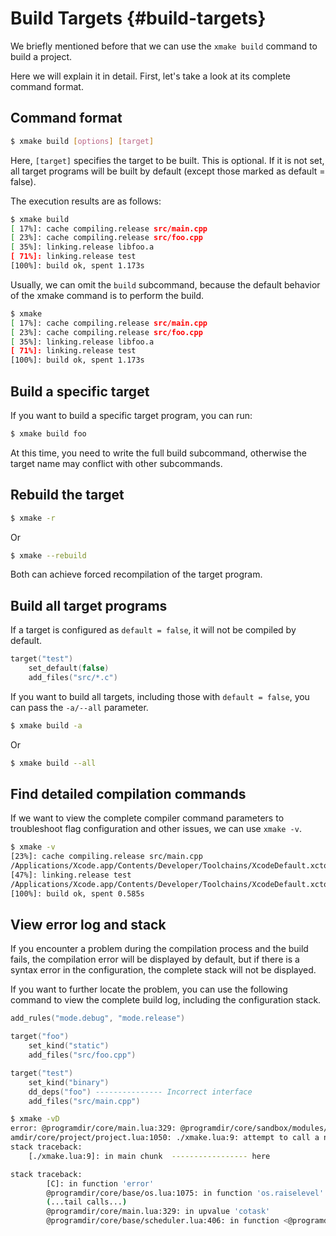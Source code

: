 # Build Targets {#build-targets}

We briefly mentioned before that we can use the `xmake build` command to build a project.

Here we will explain it in detail. First, let's take a look at its complete command format.

## Command format

```sh
$ xmake build [options] [target]
```

Here, `[target]` specifies the target to be built. This is optional. If it is not set, all target programs will be built by default (except those marked as default = false).

The execution results are as follows:

```sh
$ xmake build
[ 17%]: cache compiling.release src/main.cpp
[ 23%]: cache compiling.release src/foo.cpp
[ 35%]: linking.release libfoo.a
[ 71%]: linking.release test
[100%]: build ok, spent 1.173s
```

Usually, we can omit the `build` subcommand, because the default behavior of the xmake command is to perform the build.

```sh
$ xmake
[ 17%]: cache compiling.release src/main.cpp
[ 23%]: cache compiling.release src/foo.cpp
[ 35%]: linking.release libfoo.a
[ 71%]: linking.release test
[100%]: build ok, spent 1.173s
```

## Build a specific target

If you want to build a specific target program, you can run:

```sh
$ xmake build foo
```

At this time, you need to write the full build subcommand, otherwise the target name may conflict with other subcommands.

## Rebuild the target

```sh
$ xmake -r
```

Or

```sh
$ xmake --rebuild
```

Both can achieve forced recompilation of the target program.

## Build all target programs

If a target is configured as `default = false`, it will not be compiled by default.

```lua
target("test")
    set_default(false)
    add_files("src/*.c")
```

If you want to build all targets, including those with `default = false`, you can pass the `-a/--all` parameter.

```sh
$ xmake build -a
```

Or

```sh
$ xmake build --all
```

## Find detailed compilation commands

If we want to view the complete compiler command parameters to troubleshoot flag configuration and other issues, we can use `xmake -v`.

```sh
$ xmake -v
[23%]: cache compiling.release src/main.cpp
/Applications/Xcode.app/Contents/Developer/Toolchains/XcodeDefault.xctoolchain/usr/bin/clang -c -Qunused-arguments -target x86_64-apple-macos15.2 -isysroot /Applications/Xcode.app/Contents/Developer/Platforms/MacOSX.platform/Developer/SDKs/MacOSX15.2.sdk -fvisibility=hidden -fvisibility-inlines-hidden -O3 -DNDEBUG -o build/.objs/test/macosx/x86_64/release/src/main.cpp.o src/main.cpp
[47%]: linking.release test
/Applications/Xcode.app/Contents/Developer/Toolchains/XcodeDefault.xctoolchain/usr/bin/clang++ -o build/macosx/x86_64/release/test build/.objs/test/macosx/x86_64/release/src/main.cpp.o -target x86_64-apple-macos15.2 -isysroot /Applications/Xcode.app/Contents/Developer/Platforms/MacOSX.platform/Developer/SDKs/MacOSX15.2.sdk -lz -Wl,-x -Wl,-dead_strip
[100%]: build ok, spent 0.585s
```

## View error log and stack

If you encounter a problem during the compilation process and the build fails, the compilation error will be displayed by default, but if there is a syntax error in the configuration, the complete stack will not be displayed.

If you want to further locate the problem, you can use the following command to view the complete build log, including the configuration stack.

```lua
add_rules("mode.debug", "mode.release")

target("foo")
    set_kind("static")
    add_files("src/foo.cpp")

target("test")
    set_kind("binary")
    dd_deps("foo") --------------- Incorrect interface
    add_files("src/main.cpp")
```

```sh
$ xmake -vD
error: @programdir/core/main.lua:329: @programdir/core/sandbox/modules/import/core/base/task.lua:65: @progr
amdir/core/project/project.lua:1050: ./xmake.lua:9: attempt to call a nil value (global 'dd_deps')
stack traceback:
    [./xmake.lua:9]: in main chunk  ----------------- here

stack traceback:
        [C]: in function 'error'
        @programdir/core/base/os.lua:1075: in function 'os.raiselevel'
        (...tail calls...)
        @programdir/core/main.lua:329: in upvalue 'cotask'
        @programdir/core/base/scheduler.lua:406: in function <@programdir/core/base/scheduler.lua:399>
```

